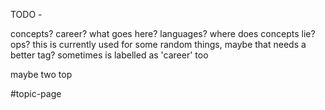 TODO -

concepts?
career?
what goes here?
languages?
where does concepts lie?
ops?
this is currently used for some random things, maybe that needs a better tag?
	sometimes is labelled as 'career' too


maybe two top

#topic-page 